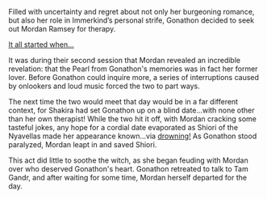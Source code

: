 <!-- title: A Powerful Dynamic -->

Filled with uncertainty and regret about not only her burgeoning romance, but also her role in Immerkind’s personal strife, Gonathon decided to seek out Mordan Ramsey for therapy.

[It all started when...](#embed:https://www.youtube.com/live/BSPi8sTHdAY?si=HuJGqNlAEL-FbZ4D&t=1911)

It was during their second session that Mordan revealed an incredible revelation: that the Pearl from Gonathon's memories was in fact her former lover. Before Gonathon could inquire more, a series of interruptions caused by onlookers and loud music forced the two to part ways.

The next time the two would meet that day would be in a far different context, for Shakira had set Gonathon up on a blind date…with none other than her own therapist! While the two hit it off, with Mordan cracking some tasteful jokes, any hope for a cordial date evaporated as Shiori of the Nyavellas made her appearance known…via [drowning!](https://www.youtube.com/live/BSPi8sTHdAY?si=s74DixP72y3OXh2q&t=11636) As Gonathon stood paralyzed, Mordan leapt in and saved Shiori.

This act did little to soothe the witch, as she began feuding with Mordan over who deserved Gonathon's heart. Gonathon retreated to talk to Tam Gandr, and after waiting for some time, Mordan herself departed for the day.
